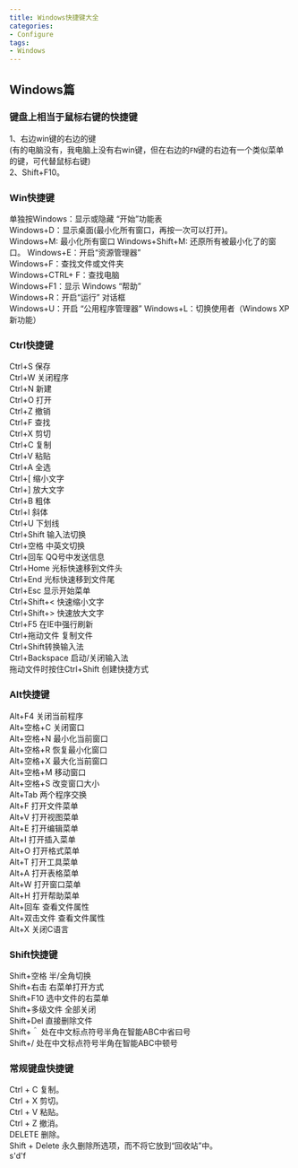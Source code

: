 ```yaml
---
title: Windows快捷键大全
categories:
- Configure
tags:
- Windows
---
```




## Windows篇

### 键盘上相当于鼠标右键的快捷键
1、右边win键的右边的键  
(有的电脑没有，我电脑上没有右win键，但在右边的`FN`键的右边有一个类似菜单的键，可代替鼠标右键)  
2、Shift+F10。

### Win快捷键
单独按Windows：显示或隐藏 “开始”功能表  
Windows+D：显示桌面(最小化所有窗口，再按一次可以打开)。  
Windows+M: 最小化所有窗口
Windows+Shift+M: 还原所有被最小化了的窗口。
Windows+E：开启“资源管理器”  
Windows+F：查找文件或文件夹  
Windows+CTRL+ F：查找电脑  
Windows+F1：显示 Windows “帮助”  
Windows+R：开启“运行” 对话框  
Windows+U：开启 “公用程序管理器”
Windows+L：切换使用者（Windows XP新功能）

### Ctrl快捷键  
Ctrl+S 保存  
Ctrl+W 关闭程序  
Ctrl+N 新建  
Ctrl+O 打开  
Ctrl+Z 撤销  
Ctrl+F 查找  
Ctrl+X 剪切  
Ctrl+C 复制  
Ctrl+V 粘贴  
Ctrl+A 全选  
Ctrl+[ 缩小文字  
Ctrl+] 放大文字  
Ctrl+B 粗体  
Ctrl+I 斜体  
Ctrl+U 下划线  
Ctrl+Shift 输入法切换  
Ctrl+空格 中英文切换  
Ctrl+回车 QQ号中发送信息  
Ctrl+Home 光标快速移到文件头  
Ctrl+End 光标快速移到文件尾  
Ctrl+Esc 显示开始菜单  
Ctrl+Shift+< 快速缩小文字  
Ctrl+Shift+> 快速放大文字  
Ctrl+F5 在IE中强行刷新  
Ctrl+拖动文件 复制文件  
Ctrl+Shift转换输入法  
Ctrl+Backspace 启动/关闭输入法  
拖动文件时按住Ctrl+Shift 创建快捷方式    

### Alt快捷键

Alt+F4 关闭当前程序  
Alt+空格+C 关闭窗口  
Alt+空格+N 最小化当前窗口  
Alt+空格+R 恢复最小化窗口  
Alt+空格+X 最大化当前窗口  
Alt+空格+M 移动窗口  
Alt+空格+S 改变窗口大小  
Alt+Tab 两个程序交换  
Alt+F 打开文件菜单  
Alt+V 打开视图菜单  
Alt+E 打开编辑菜单  
Alt+I 打开插入菜单  
Alt+O 打开格式菜单  
Alt+T 打开工具菜单  
Alt+A 打开表格菜单  
Alt+W 打开窗口菜单  
Alt+H 打开帮助菜单  
Alt+回车 查看文件属性  
Alt+双击文件 查看文件属性  
Alt+X 关闭C语言  


### Shift快捷键
Shift+空格 半/全角切换  
Shift+右击 右菜单打开方式  
Shift+F10 选中文件的右菜单  
Shift+多级文件 全部关闭  
Shift+Del 直接删除文件  
Shift+＾ 处在中文标点符号半角在智能ABC中省曰号  
Shift+/ 处在中文标点符号半角在智能ABC中顿号  



### 常规键盘快捷键
Ctrl + C 复制。  
Ctrl + X 剪切。  
Ctrl + V 粘贴。   
Ctrl + Z 撤消。  
DELETE 删除。  
Shift + Delete 永久删除所选项，而不将它放到“回收站”中。  
s'd'f